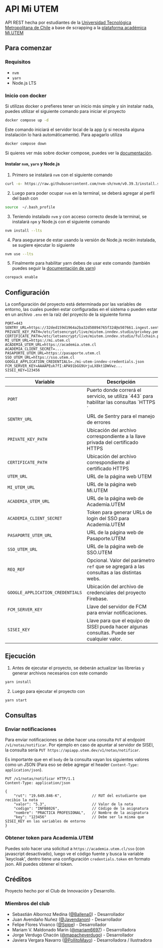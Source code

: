 # API Mi UTEM
API REST hecha por estudiantes de la [Universidad Tecnológica Metropolitana de Chile](https://www.utem.cl/) a base de scrapping a la [plataforma académica Mi.UTEM](https://mi.utem.cl/)

## Para comenzar

### Requisitos
-  `nvm`
-  `yarn`
- Node.js LTS

### Inicio con docker
Si utilizas docker o prefieres tener un inicio más simple y sin instalar nada, puedes utilizar el siguiente comando para iniciar el proyecto

```bash
docker compose up -d
```
Este comando iniciará el servidor local de la app (y si necesita alguna instalación lo hará automáticamente). Para apagarlo utiliza
    
```bash
docker compose down
```

Si quieres ver más sobre docker compose, puedes ver la [documentación](https://docs.docker.com/compose/).

#### Instalar `nvm`, `yarn` y Node.js
1. Primero se instalará `nvm` con el siguiente comando
```bash
curl -o- https://raw.githubusercontent.com/nvm-sh/nvm/v0.39.3/install.sh | bash
```

2. Luego para poder ocupar `nvm` en la terminal, se deberá agregar al perfil del bash con

```bash
source  ~/.bash_profile
```

3. Teniendo instalado `nvm` y con acceso correcto desde la terminal, se instalará `npm` y Node.js con el siguiente comando

```bash
nvm install --lts
```

4. Para asegurarse de estar usando la versión de Node.js recién instalada, se sugiere ejecutar lo siguiente

```bash
nvm use --lts
```

5. Finalmente para habilitar yarn debes de usar este comando (también puedes seguir la [documentación de yarn](https://yarnpkg.com/getting-started/install))

```bash
corepack enable
```

## Configuración
La configuración del proyecto está determinada por las variables de entorno, las cuales pueden estar configuradas en el sistema o pueden estar en un archivo `.env` en la raíz del proyecto de la siguiente forma

```
PORT=443
SENTRY_URL=https://32ded159d1964a2ba32d50894765f32d@o507661.ingest.sentry.io/5600920
PRIVATE_KEY_PATH=/etc/letsencrypt/live/miutem.inndev.studio/privkey.pem
CERTIFICATE_PATH=/etc/letsencrypt/live/miutem.inndev.studio/fullchain.pem
MI_UTEM_URL=https://mi.utem.cl
ACADEMIA_UTEM_URL=https://academia.utem.cl
ACADEMIA_CLIENT_SECRET=....
PASAPORTE_UTEM_URL=https://pasaporte.utem.cl
SSO_UTEM_URL=https://sso.utem.cl
GOOGLE_APPLICATION_CREDENTIALS=./mi-utem-inndev-credentials.json
FCM_SERVER_KEY=AAAAPEuk7fI:APA91bGG9UrjuLX8kt1DWVwz...
SISEI_KEY=123456
```

| **Variable** | **Descripción**                                                                          |
|----------------------|------------------------------------------------------------------------------------------|
| `PORT` | Puerto donde correrá el servicio, se utiliza ´443´ para habilitar las consultas ´HTTPS´  |
| `SENTRY_URL` | URL de Sentry para el manejo de errores                                                  |
| `PRIVATE_KEY_PATH` | Ubicación del archivo correspondiente a la llave privada del certificado HTTPS           |
| `CERTIFICATE_PATH` | Ubicación del archivo correspondiente al certificado HTTPS                               |
| `UTEM_URL` | URL de la página web UTEM                                                                |
| `MI_UTEM_URL` | URL de la página web Mi.UTEM                                                             |
| `ACADEMIA_UTEM_URL` | URL de la página web de Academia.UTEM                                                    |
| `ACADEMIA_CLIENT_SECRET` | Token para generar URLs de login del SSO para Academia.UTEM                              |
| `PASAPORTE_UTEM_URL` | URL de la página web de Pasaporte.UTEM                                                   |
| `SSO_UTEM_URL` | URL de la página web de SSO.UTEM                                                         |
| `REQ_REF` | Opcional. Valor del parámetro `ref` que se agregará a las consultas a las distintas webs. |
| `GOOGLE_APPLICATION_CREDENTIALS` | Ubicación del archivo de credenciales del proyecto Firebase.                             |
| `FCM_SERVER_KEY` | Llave del servidor de FCM para enviar notificaciones.                                    |
| `SISEI_KEY` | Llave para que el equipo de SISEI pueda hacer algunas consultas. Puede ser cualquier valor. |

## Ejecución
1. Antes de ejecutar el proyecto, se deberán actualizar las librerías y generar archivos necesarios con este comando
```bash
yarn install
```

2. Luego para ejecutar el proyecto con
```bash
yarn start
```

## Consultas

### Enviar notificaciones

Para enviar notificaciones se debe hacer una consulta `PUT` al endpoint `/v1/notas/notificar`. Por ejemplo en caso de apuntar al servidor de SISEI, la consulta sería `PUT https://apiapp.utem.dev/v1/notas/notificar`.

Es importante que en el `body` de la consulta vayan los siguientes valores como un JSON (Para eso se debe agregar el header `Content-Type: application/json`).

```
PUT /v1/notas/notificar HTTP/1.1
Content-Type: application/json

{
    "rut": "19.649.846-K",              // RUT del estudiante que recibio la nota
    "valor": "5.3",                     // Valor de la nota
    "codigo": "INFB8026",               // Código de la asignatura
    "nombre": "PRACTICA PROFESIONAL",   // Nombre de la asignatura
    "key": "123456"                     // Debe ser la misma que SISEI_KEY en las variables de entorno
}
```

### Obtener token para Academia.UTEM

Puedes solo hacer una solicitud a `https://academia.utem.cl/sso` (con javascript desactivado), luego ve 
el código fuente y busca la variable 'keycloak', dentro tiene una configuración `credentials.token` en 
formato json. Allí puedes obtener el token.

## Créditos
Proyecto hecho por el Club de Innovación y Desarrollo.

### Miembros del club
* Sebastián Albornoz Medina ([@Ballena0](https://github.com/ballena0  "GitHub de Sebastián Albornoz Medina")) - Desarrollador
* Juan Avendaño Nuñez ([@Javendanon](https://github.com/Javendanon  "GitHub de Juan Avendaño Nuñez")) - Desarrollador
* Felipe Flores Vivanco ([@Spipe](https://github.com/spipe  "GitHub de Felipe Flores Vivanco")) - Desarrollador
* Mariam V. Maldonado Marin ([@mariam6697](https://github.com/mariam6697  "GitHub de Mariam V. Maldonado Marin")) - Desarrolladora
* Jorge Verdugo Chacón ([@mapacheverdugo](https://github.com/mapacheverdugo/  "GitHub de Jorge Verdugo Chacón")) - Desarrollador
* Javiera Vergara Navarro ([@PollitoMayo](https://github.com/pollitomayo/  "GitHub de Javiera Vergara Navarro")) - Desarrolladora / Ilustradora

